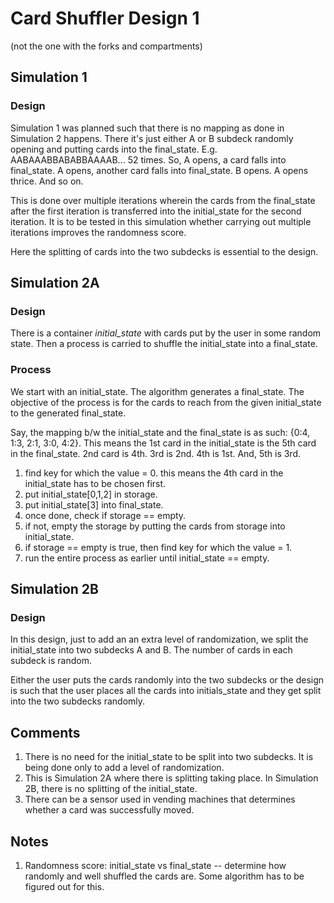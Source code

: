 # Card Shuffler Design 1
(not the one with the forks and compartments)

## Simulation 1

### Design
Simulation 1 was planned such that there is no mapping as done in Simulation 2 happens. There it's just either A or B subdeck randomly opening and putting cards into the final_state. E.g. AABAAABBABABBAAAAB... 52 times. So, A opens, a card falls into final_state. A opens, another card falls into final_state. B opens. A opens thrice. And so on. 

This is done over multiple iterations wherein the cards from the final_state after the first iteration is transferred into the initial_state for the second iteration. It is to be tested in this simulation whether carrying out multiple iterations improves the randomness score.

Here the splitting of cards into the two subdecks is essential to the design.

## Simulation 2A

### Design
There is a container *initial_state* with cards put by the user in some random state. Then a process is carried to shuffle the initial_state into a final_state.

### Process
We start with an initial_state. The algorithm generates a final_state. The objective of the process is for the cards to reach from the given initial_state to the generated final_state.

Say, the mapping b/w the initial_state and the final_state is as such: {0:4, 1:3, 2:1, 3:0, 4:2}. This means the 1st card in the initial_state is the 5th card in the final_state. 2nd card is 4th. 3rd is 2nd. 4th is 1st. And, 5th is 3rd.

1. find key for which the value = 0. this means the 4th card in the initial_state has to be chosen first.
2. put initial_state[0,1,2] in storage.
3. put initial_state[3] into final_state.
4. once done, check if storage == empty.
5. if not, empty the storage by putting the cards from storage into initial_state.
6. if storage == empty is true, then find key for which the value = 1.
7. run the entire process as earlier until initial_state == empty.

## Simulation 2B

### Design
In this design, just to add an an extra level of randomization, we split the initial_state into two subdecks A and B. The number of cards in each subdeck is random.

Either the user puts the cards randomly into the two subdecks or the design is such that the user places all the cards into initials_state and they get split into the two subdecks randomly.

## Comments
1. There is no need for the initial_state to be split into two subdecks. It is being done only to add a level of randomization.
2. This is Simulation 2A where there is splitting taking place. In Simulation 2B, there is no splitting of the initial_state.
3. There can be a sensor used in vending machines that determines whether a card was successfully moved.

## Notes
1. Randomness score: initial_state vs final_state -- determine how randomly and well shuffled the cards are. Some algorithm has to be figured out for this.
